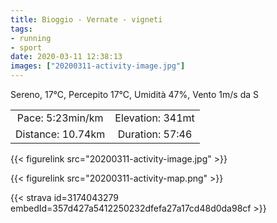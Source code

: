 ```yaml
---
title: Bioggio - Vernate - vigneti
tags:
- running
- sport
date: 2020-03-11 12:38:13
images: ["20200311-activity-image.jpg"]
---
```


Sereno, 17°C, Percepito 17°C, Umidità 47%, Vento 1m/s da S

| | |
| :-: | :-: |
| Pace: 5:23min/km | Elevation: 341mt |
| Distance: 10.74km | Duration: 57:46 |

{{< figurelink src="20200311-activity-image.jpg" >}}


{{< figurelink src="20200311-activity-map.png" >}}


{{< strava id=3174043279 embedId=357d427a5412250232dfefa27a17cd48d0da98cf >}}
